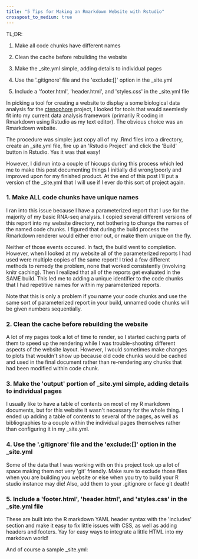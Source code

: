 ```yaml
---
title: "5 Tips for Making an Rmarkdown Website with Rstudio"
crosspost_to_medium: true
---
```


TL;DR:


1. Make all code chunks have different names


2. Clean the cache before rebuilding the website


3. Make the _site.yml simple, adding details to individual pages


4. Use the '.gitignore' file and the 'exclude:[]' option in the _site.yml


5. Include a 'footer.html', 'header.html', and 'styles.css' in the _site.yml file



In picking a tool for creating a website to display a some biological data analysis for the [ctenophore](https://mnemiopsis.github.io/) project, I looked for tools that would seemlesly fit into my current data analysis framework (primarily R coding in Rmarkdown using Rstudio as my text editor). The obvious choice was an Rmarkdown website. 

The procedure was simple: just copy all of my .Rmd files into a directory, create an _site.yml file, fire up an 'Rstudio Project' and click the 'Build' button in Rstudio. Yes it was that easy! 

However, I did run into a couple of hiccups during this process which led me to make this post documenting things I initially did wrong/poorly and improved upon for my finished product. At the end of this post I'll put a version of the _site.yml that I will use if I ever do this sort of project again.


### 1. Make ALL code chunks have unique names 

I ran into this issue because I have a parameterized report that I use for the majority of my basic RNA-seq analysis. I copied several different versions of this report into my website directory, not bothering to change the names of the named code chunks. I figured that during the build process the Rmarkdown renderer would either error out, or make them unique on the fly. 

Neither of those events occured. In fact, the build went to completion. However, when I looked at my website all of the parameterized reports I had used were multiple copies of the same report! I tried a few different methods to remedy the problem, none that worked consistently (involving knitr caching). Then I realized that all of the reports get evaluated in the SAME build. This led me to adding a unique identifier to the code chunks that I had repetitive names for within my parameterized reports.

Note that this is only a problem if you name your code chunks and use the same sort of parameterized report in your build, unnamed code chunks will be given numbers sequentially.

### 2. Clean the cache before rebuilding the website

A lot of my pages took a lot of time to render, so I started caching parts of them to speed up the rendering while I was trouble-shooting different aspects of the website layout. However, I would sometimes make changes to plots that wouldn't show up because old code chunks would be cached and used in the final document rather than re-rendering any chunks that had been modified within code chunk.


### 3. Make the 'output' portion of _site.yml simple, adding details to individual pages

I usually like to have a table of contents on most of my R markdown documents, but for this website it wasn't necessary for the whole thing. I ended up adding a table of contents to several of the pages, as well as bibliographies to a couple within the individual pages themselves rather than configuring it in my _site.yml.


### 4. Use the '.gitignore' file and the 'exclude:[]' option in the _site.yml

Some of the data that I was working with on this project took up a lot of space making them not very 'git' friendly. Make sure to exclude those files when you are building you website or else when you try to build your R studio instance may die! Also, add them to your .gitignore or face git death!


### 5. Include a 'footer.html', 'header.html', and 'styles.css' in the _site.yml file

These are built into the R markdown YAML header syntax with the 'includes' section and make it easy to fix little issues with CSS, as well as adding headers and footers. Yay for easy ways to integrate a little HTML into my markdown world!



And of course a sample _site.yml:

<script src="https://gist.github.com/kirstengott/1389e0422e5e9fe168ae7c0abe03fefd.js"></script>
